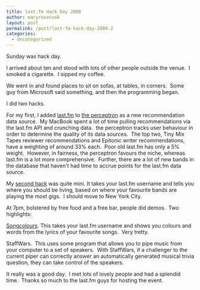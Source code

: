 ```yaml
---
title: last.fm Hack Day 2008
author: maryrosecook
layout: post
permalink: /post/last-fm-hack-day-2008-2
categories:
  - Uncategorized
---
```

Sunday was hack day.

I arrived about ten and stood with lots of other people outside the venue.&nbsp; I smoked a cigarette.&nbsp; I sipped my coffee.

We went in and found places to sit on sofas, at tables, in corners.&nbsp; Some guy from Microsoft said something, and then the programming began.

I did two hacks.

For my first, I added [last.fm][1] to [the perceptron][2] as a new recommendation data source.&nbsp; My MacBook spent a lot of time pulling recommendations via the last.fm API and crunching data.&nbsp; the perceptron tracks user behaviour in order to determine the quality of its data sources.&nbsp; The top two, Tiny Mix Tapes reviewer recommendations and Epitonic writer recommendations, have a weighting of around 33% each.&nbsp; Poor old last.fm has only a 5% weight.&nbsp; However, in fairness, the perceptron favours the niche, whereas last.fm is a lot more comprehensive.&nbsp; Further, there are a lot of new bands in the database that haven't had time to accrue points for the last.fm data source.

My [second hack][3] was quite mini. It takes your last.fm username and tells you where you should be living, based on where your favourite bands are playing the most gigs.&nbsp; I should move to New York City.

At 7pm, bolstered by free food and a free bar, people did demos.&nbsp; Two highlights:

[Songcolours][4]. This takes your last.fm username and shows you colours and words from the lyrics of your favourite songs.&nbsp; Very tretty.

StaffWars.&nbsp; This uses some program that allows you to pipe music from your computer to a set of speakers.&nbsp; With StaffWars, if a challenger to the current piper can correctly answer an automatically generated musical trivia question, they can take control of the speakers.

It really was a good day.&nbsp; I met lots of lovely people and had a splendid time.&nbsp; Thanks so much to the last.fm guys for hosting the event.

 [1]: http://last.fm
 [2]: http://theperceptron.com
 [3]: http://theperceptron.com/lab/where_to_live
 [4]: http://playground.audioscrobbler.com/matt/hackday/?user=maryrosecook